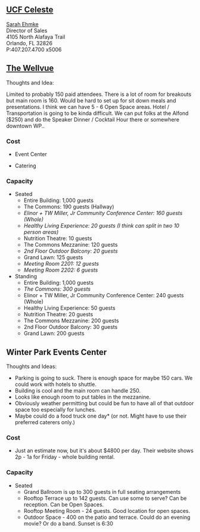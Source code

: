 
## [UCF Celeste](https://thecelestehotel.com/)

[Sarah Ehmke](mailto:Sarah.Ehmke@marriott.com)  
Director of Sales  
4105 North Alafaya Trail  
Orlando, FL 32826  
P:407.207.4700 x5006


## [The Wellvue](https://thewellvue.com/)

Thoughts and Idea:

Limited to probably 150 paid attendees. There is a lot of room for breakouts but main room is 160. 
Would be hard to set up for sit down meals and presentations.
I think we can have 5 - 6 Open Space areas. 
Hotel / Transportation is going to be kinda difficult. We can put folks at the Alfond ($250) and do the Speaker Dinner / Cocktail Hour there or somewhere downtown WP.. 

### Cost

- Event Center

- Catering

### Capacity

- Seated
    - Entire Building: 1,000 guests
    - The Commons: 190 guests (Hallway)
    - *Elinor + TW Miller, Jr Community Conference Center: 160 guests (Whole)*
    - *Healthy Living Experience: 20 guests (I think can split in two 10 person areas)*
    - Nutrition Theatre: 10 guests
    - The Commons Mezzanine: 120 guests
    - *2nd Floor Outdoor Balcony: 20 guests*
    - Grand Lawn: 125 guests
    - *Meeting Room 2201: 12 guests*
    - *Meeting Room 2202: 6 guests*
- Standing
    - Entire Building: 1,000 guests
    - *The Commons: 300 guests*
    - Elinor + TW Miller, Jr Community Conference Center: 240 guests (Whole)
    - Healthy Living Experience: 50 guests
    - Nutrition Theatre: 20 guests
    - The Commons Mezzanine: 200 guests
    - 2nd Floor Outdoor Balcony: 30 guests
    - Grand Lawn: 200 guests

## Winter Park Events Center

Thoughts and Ideas:

- Parking is going to suck. There is enough space for maybe 150 cars. We could work with hotels to shuttle.
- Building is cool and the main room can handle 250. 
- Looks like enough room to put tables in the mezzanine.
- Obviously weather permitting but could be fun to have all of that outdoor space too especially for lunches.
- Maybe could do a food truck one day* (or not. Might have to use their preferred caterers only.)

### Cost

- Just an estimate now, but it's about $4800 per day. Their website shows 2p - 1a for Friday - whole building rental. 

### Capacity

- Seated 
    - Grand Ballroom is up to 300 guests in full seating arrangements
    - Rooftop Terrace up to 142 guests. Can use some to serve? Can be reception. Can be Open Spaces.
    - Rooftop Meeting Room - 24 guests. Good location for open spaces.
    - Outdoor Space - 400 on the patio and terrace. Could do an evening movie? Or do a band. Sunset is 6:30

